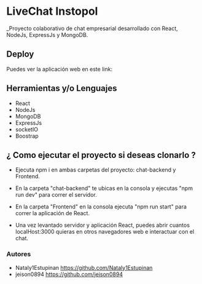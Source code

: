 # LiveChat Instopol

_Proyecto colaborativo de chat empresarial desarrollado con React, NodeJs, ExpressJs y MongoDB.

## Deploy

Puedes ver la aplicación web en este link:

## Herramientas y/o Lenguajes

- React
- NodeJs
- MongoDB
- ExpressJs
- socketIO
- Boostrap

## ¿ Como ejecutar el proyecto si deseas clonarlo ?

- Ejecuta npm i en ambas carpetas del proyecto: chat-backend y Frontend.
- En la carpeta "chat-backend" te ubicas en la consola y ejecutas "npm run dev" para correr el servidor.
- En la carpeta "Frontend" en la consola ejecuta "npm run start" para correr la aplicación de React.

- Una vez levantado servidor y aplicación React, puedes abrir cuantos localHost:3000 quieras en otros navegadores web e interactuar con el chat.

### Autores

- Nataly1Estupinan https://github.com/Nataly1Estupinan
- jeison0894 https://github.com/jeison0894
